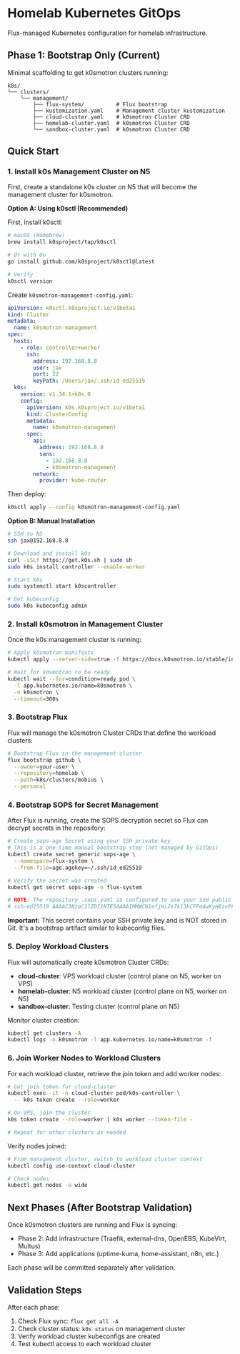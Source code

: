 # Homelab Kubernetes GitOps

Flux-managed Kubernetes configuration for homelab infrastructure.

## Phase 1: Bootstrap Only (Current)

Minimal scaffolding to get k0smotron clusters running:

```
k8s/
└── clusters/
    └── management/
        ├── flux-system/          # Flux bootstrap
        ├── kustomization.yaml    # Management cluster kustomization
        ├── cloud-cluster.yaml    # k0smotron Cluster CRD
        ├── homelab-cluster.yaml  # k0smotron Cluster CRD
        └── sandbox-cluster.yaml  # k0smotron Cluster CRD
```

## Quick Start

### 1. Install k0s Management Cluster on N5

First, create a standalone k0s cluster on N5 that will become the management cluster for k0smotron.

**Option A: Using k0sctl (Recommended)**

First, install k0sctl:

```bash
# macOS (Homebrew)
brew install k0sproject/tap/k0sctl

# Or with Go
go install github.com/k0sproject/k0sctl@latest

# Verify
k0sctl version
```

Create `k0smotron-management-config.yaml`:
```yaml
apiVersion: k0sctl.k0sproject.io/v1beta1
kind: Cluster
metadata:
  name: k0smotron-management
spec:
  hosts:
    - role: controller+worker
      ssh:
        address: 192.168.8.8
        user: jax
        port: 22
        keyPath: /Users/jax/.ssh/id_ed25519
  k0s:
    version: v1.34.1+k0s.0
    config:
      apiVersion: k0s.k0sproject.io/v1beta1
      kind: ClusterConfig
      metadata:
        name: k0smotron-management
      spec:
        api:
          address: 192.168.8.8
          sans:
            - 192.168.8.8
            - k0smotron-management
        network:
          provider: kube-router
```

Then deploy:
```bash
k0sctl apply --config k0smotron-management-config.yaml
```

**Option B: Manual Installation**

```bash
# SSH to N5
ssh jax@192.168.8.8

# Download and install k0s
curl -sSLf https://get.k0s.sh | sudo sh
sudo k0s install controller --enable-worker

# Start k0s
sudo systemctl start k0scontroller

# Get kubeconfig
sudo k0s kubeconfig admin
```

### 2. Install k0smotron in Management Cluster

Once the k0s management cluster is running:

```bash
# Apply k0smotron manifests
kubectl apply --server-side=true -f https://docs.k0smotron.io/stable/install.yaml

# Wait for k0smotron to be ready
kubectl wait --for=condition=ready pod \
  -l app.kubernetes.io/name=k0smotron \
  -n k0smotron \
  --timeout=300s
```

### 3. Bootstrap Flux

Flux will manage the k0smotron Cluster CRDs that define the workload clusters:

```bash
# Bootstrap Flux in the management cluster
flux bootstrap github \
  --owner=your-user \
  --repository=homelab \
  --path=k8s/clusters/mobius \
  --personal
```

### 4. Bootstrap SOPS for Secret Management

After Flux is running, create the SOPS decryption secret so Flux can decrypt secrets in the repository:

```bash
# Create sops-age Secret using your SSH private key
# This is a one-time manual bootstrap step (not managed by GitOps)
kubectl create secret generic sops-age \
  --namespace=flux-system \
  --from-file=age.agekey=~/.ssh/id_ed25519

# Verify the secret was created
kubectl get secret sops-age -n flux-system

# NOTE: The repository .sops.yaml is configured to use your SSH public key:
# ssh-ed25519 AAAAC3NzaC1lZDI1NTE5AAAAIMMWCN1efjHi2e7k13kCFPo4wKyH8zxPFL06CAKpSaNU
```

**Important:** This secret contains your SSH private key and is NOT stored in Git. It's a bootstrap artifact similar to kubeconfig files.

### 5. Deploy Workload Clusters

Flux will automatically create k0smotron Cluster CRDs:
- **cloud-cluster**: VPS workload cluster (control plane on N5, worker on VPS)
- **homelab-cluster**: N5 workload cluster (control plane on N5, worker on N5)
- **sandbox-cluster**: Testing cluster (control plane on N5)

Monitor cluster creation:
```bash
kubectl get clusters -A
kubectl logs -n k0smotron -l app.kubernetes.io/name=k0smotron -f
```

### 6. Join Worker Nodes to Workload Clusters

For each workload cluster, retrieve the join token and add worker nodes:

```bash
# Get join token for cloud-cluster
kubectl exec -it -n cloud-cluster pod/k0s-controller \
  -- k0s token create --role=worker

# On VPS, join the cluster
k0s token create --role=worker | k0s worker --token-file -

# Repeat for other clusters as needed
```

Verify nodes joined:
```bash
# From management cluster, switch to workload cluster context
kubectl config use-context cloud-cluster

# Check nodes
kubectl get nodes -o wide
```

## Next Phases (After Bootstrap Validation)

Once k0smotron clusters are running and Flux is syncing:
- Phase 2: Add infrastructure (Traefik, external-dns, OpenEBS, KubeVirt, Multus)
- Phase 3: Add applications (uptime-kuma, home-assistant, n8n, etc.)

Each phase will be committed separately after validation.

## Validation Steps

After each phase:
1. Check Flux sync: `flux get all -A`
2. Check cluster status: `k0s status` on management cluster
3. Verify workload cluster kubeconfigs are created
4. Test kubectl access to each workload cluster
